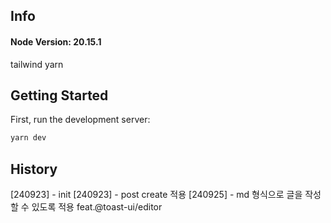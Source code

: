 ## Info

#### Node Version: 20.15.1

tailwind
yarn

## Getting Started

First, run the development server:

```bash
yarn dev
```

## History

[240923] - init
[240923] - post create 적용
[240925] - md 형식으로 글을 작성할 수 있도록 적용 feat.@toast-ui/editor
